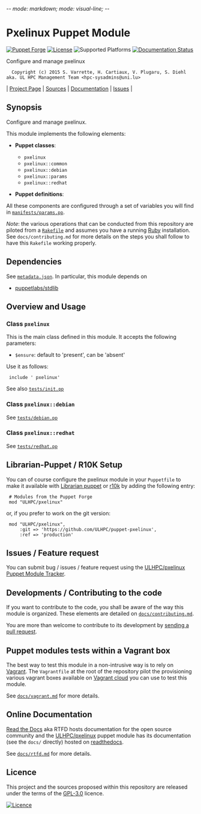 -*- mode: markdown; mode: visual-line;  -*-

# Pxelinux Puppet Module 

[![Puppet Forge](http://img.shields.io/puppetforge/v/ULHPC/pxelinux.svg)](https://forge.puppetlabs.com/ULHPC/pxelinux)
[![License](http://img.shields.io/:license-GPL3.0-blue.svg)](LICENSE)
![Supported Platforms](http://img.shields.io/badge/platform-debian-lightgrey.svg)
[![Documentation Status](https://readthedocs.org/projects/ulhpc-puppet-pxelinux/badge/?version=latest)](https://readthedocs.org/projects/ulhpc-puppet-pxelinux/?badge=latest)

Configure and manage pxelinux

      Copyright (c) 2015 S. Varrette, H. Cartiaux, V. Plugaru, S. Diehl aka. UL HPC Management Team <hpc-sysadmins@uni.lu>
      

| [Project Page](https://github.com/ULHPC/puppet-pxelinux) | [Sources](https://github.com/ULHPC/puppet-pxelinux) | [Documentation](https://ulhpc-puppet-pxelinux.readthedocs.org/en/latest/) | [Issues](https://github.com/ULHPC/puppet-pxelinux/issues) |

## Synopsis

Configure and manage pxelinux.

This module implements the following elements: 

* __Puppet classes__:
    - `pxelinux` 
    - `pxelinux::common` 
    - `pxelinux::debian` 
    - `pxelinux::params` 
    - `pxelinux::redhat` 

* __Puppet definitions__: 

All these components are configured through a set of variables you will find in
[`manifests/params.pp`](manifests/params.pp). 

_Note_: the various operations that can be conducted from this repository are piloted from a [`Rakefile`](https://github.com/ruby/rake) and assumes you have a running [Ruby](https://www.ruby-lang.org/en/) installation.
See `docs/contributing.md` for more details on the steps you shall follow to have this `Rakefile` working properly. 

## Dependencies

See [`metadata.json`](metadata.json). In particular, this module depends on 

* [puppetlabs/stdlib](https://forge.puppetlabs.com/puppetlabs/stdlib)

## Overview and Usage

### Class `pxelinux`

This is the main class defined in this module.
It accepts the following parameters: 

* `$ensure`: default to 'present', can be 'absent'

Use it as follows:

     include ' pxelinux'

See also [`tests/init.pp`](tests/init.pp)

### Class `pxelinux::debian`

See [`tests/debian.pp`](tests/debian.pp)
### Class `pxelinux::redhat`

See [`tests/redhat.pp`](tests/redhat.pp)


## Librarian-Puppet / R10K Setup

You can of course configure the pxelinux module in your `Puppetfile` to make it available with [Librarian puppet](http://librarian-puppet.com/) or
[r10k](https://github.com/adrienthebo/r10k) by adding the following entry:

     # Modules from the Puppet Forge
     mod "ULHPC/pxelinux"

or, if you prefer to work on the git version: 

     mod "ULHPC/pxelinux", 
         :git => 'https://github.com/ULHPC/puppet-pxelinux',
         :ref => 'production' 

## Issues / Feature request

You can submit bug / issues / feature request using the [ULHPC/pxelinux Puppet Module Tracker](https://github.com/ULHPC/puppet-pxelinux/issues). 

## Developments / Contributing to the code 

If you want to contribute to the code, you shall be aware of the way this module is organized. 
These elements are detailed on [`docs/contributing.md`](contributing/index.md).

You are more than welcome to contribute to its development by [sending a pull request](https://help.github.com/articles/using-pull-requests). 

## Puppet modules tests within a Vagrant box

The best way to test this module in a non-intrusive way is to rely on [Vagrant](http://www.vagrantup.com/).
The `Vagrantfile` at the root of the repository pilot the provisioning various vagrant boxes available on [Vagrant cloud](https://atlas.hashicorp.com/boxes/search?utf8=%E2%9C%93&sort=&provider=virtualbox&q=svarrette) you can use to test this module.

See [`docs/vagrant.md`](vagrant.md) for more details. 

## Online Documentation

[Read the Docs](https://readthedocs.org/) aka RTFD hosts documentation for the open source community and the [ULHPC/pxelinux](https://github.com/ULHPC/puppet-pxelinux) puppet module has its documentation (see the `docs/` directly) hosted on [readthedocs](http://ulhpc-puppet-pxelinux.rtfd.org).

See [`docs/rtfd.md`](rtfd.md) for more details.

## Licence

This project and the sources proposed within this repository are released under the terms of the [GPL-3.0](LICENCE) licence.


[![Licence](https://www.gnu.org/graphics/gplv3-88x31.png)](LICENSE)
